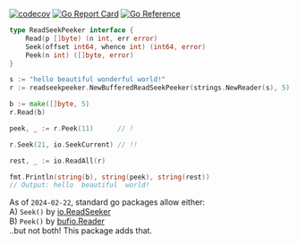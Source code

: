 [![codecov](https://codecov.io/gh/nikolaydubina/read-seek-peeker/graph/badge.svg?token=dWs1oSWSRU)](https://codecov.io/gh/nikolaydubina/read-seek-peeker)
[![Go Report Card](https://goreportcard.com/badge/github.com/nikolaydubina/read-seek-peeker)](https://goreportcard.com/report/github.com/nikolaydubina/read-seek-peeker)
[![Go Reference](https://pkg.go.dev/badge/github.com/nikolaydubina/read-seek-peeker#section-readme.svg)](https://pkg.go.dev/github.com/nikolaydubina/read-seek-peeker#section-readme)

```go
type ReadSeekPeeker interface {
	Read(p []byte) (n int, err error)
	Seek(offset int64, whence int) (int64, error)
	Peek(n int) ([]byte, error)
}
```

```go
s := "hello beautiful wonderful world!"
r := readseekpeeker.NewBufferedReadSeekPeeker(strings.NewReader(s), 5)

b := make([]byte, 5)
r.Read(b)

peek, _ := r.Peek(11)      // !

r.Seek(21, io.SeekCurrent) // !!

rest, _ := io.ReadAll(r)

fmt.Println(string(b), string(peek), string(rest))
// Output: hello  beautiful  world!
```

As of `2024-02-22`, standard go packages allow either:  
A) `Seek()` by [io.ReadSeeker](https://pkg.go.dev/io#ReadSeeker)  
B) `Peek()` by [bufio.Reader](https://pkg.go.dev/bufio#Reader.Peek)  
..but not both! This package adds that.
